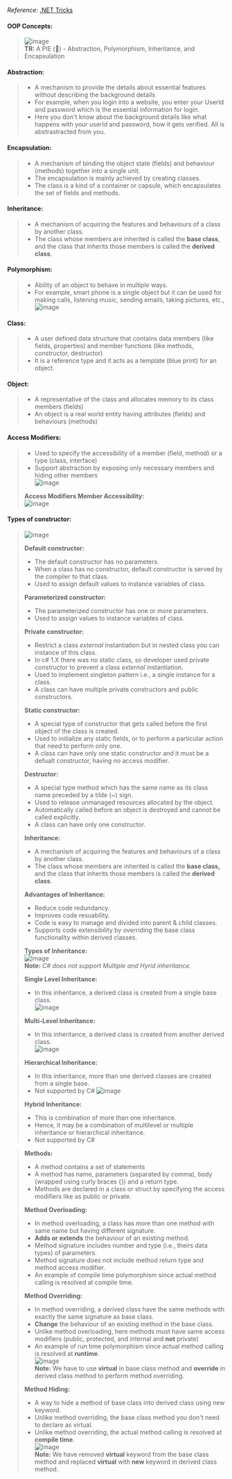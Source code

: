 _Reference_: [.NET Tricks](https://youtu.be/hxIb99-Z8_I) 

#### OOP Concepts:   
> ![image](https://user-images.githubusercontent.com/58625165/215205861-8dd5adad-97bb-4d7f-bba0-4c159e099ff4.png)  
> **TR:** A PIE (🥧) - Abstraction, Polymorphism, Inheritance, and Encapsulation   

#### Abstraction:   
> - A mechanism to provide the details about essential features without describing the background details  
> - For example, when you login into a website, you enter your UserId and password which is the essential information for login.   
> - Here you don't know about the background details like what happens with your userId and password, how it gets verified. All is abstrastracted from you.   

#### Encapsulation:   
> - A mechanism of binding the object state (fields) and behaviour (methods) together into a single unit.  
> - The encapsulation is mainly achieved by creating classes.     
> - The class is a kind of a container or capsule, which encapsulates the set of fields and methods.   

#### Inheritance:   
> - A mechanism of acquiring the features and behaviours of a class by another class.   
> - The class whose members are inherited is called the **base class**, and the class that inherits those members is called the  **derived class**.   

#### Polymorphism:   
> - Ability of an object to behave in multiple ways.     
> - For example, smart phone is a single object but it can be used for making calls, listening music, sending emails, taking pictures, etc.,   
> ![image](https://user-images.githubusercontent.com/58625165/215212595-a7a18f21-d5a7-4ac5-9f7d-b8d33453d6cc.png)   

#### Class:   
> - A user defined data structure that contains data members (like fields, properties) and member functions (like methods, constructor, destructor)  
> - It is a  reference type and it acts as a template (blue print) for an object.   

#### Object:   
> - A representative of the class and allocates memory to its class members (fields)   
> - An object is a real world entity having attributes (fields) and behaviours (methods)   

#### Access Modifiers:  
> - Used to specify the accessibility of a member (field, method) or a type (class, interface)  
> - Support abstraction by exposing only necessary members and hiding other members  
> ![image](https://user-images.githubusercontent.com/58625165/215214269-2c337923-8ed7-4e91-ba0c-0713e251fd8b.png)   
> 
> **Access Modifiers Member Accessibility:**  
> ![image](https://user-images.githubusercontent.com/58625165/215214405-bb3c0a94-6a1b-4ada-984f-0d5fedb2c092.png)    

#### Types of constructor:  
> ![image](https://user-images.githubusercontent.com/58625165/215222241-f2138994-518c-47ac-817f-10761a482975.png)   
> 
> **Default constructor:**   
> - The default constructor has no parameters.   
> - When a class has no constructor, default constructor is served by the compiler to that class.   
> - Used to assign default values to instance variables of class.   
>  
> **Parameterized constructor:**   
> - The parameterized constructor has one or more parameters.   
> - Used to assign values to instance variables of class.  
>  
> **Private constructor:**  
> - Restrict a class _external_ instantiation but in nested class you can instance of this class.   
> - In c# 1.X there was no static class, so developer used private constructor to prevent a class _external_ instantiation.   
> - Used to implement singleton pattern i.e., a single instance for a class.    
> - A class can have multiple private constructors and public constructors.   
> 
> **Static constructor:**   
> - A special type of constructor that gets called before the first object of the class is created.   
> - Used to initialize any static fields, or to perform a particular action that need to perform only one.   
> - A class can have only one static constructor and it must be a defualt constructor, having no access modifier.   
> 
> **Destructor:**  
> - A special type method which has the same name as its class name preceded by a tilde (~) sign.   
> - Used to release unmanaged resources allocated by the object.  
> - Automatically called before an object is destroyed and cannot be called explicitly.   
> - A class can have only one constructor.   
> 
> **Inheritance:**   
> - A mechanism of acquiring the features and behaviours of a class by another class. 
> - The class whose members are inherited is called the **base class,** and the class that inherits those members is called the **derived class**.   
> 
> **Advantages of Inheritance:**   
> - Reduce code redundancy.    
> - Improves code resuability.   
> - Code is easy to manage and divided into parent & child classes.   
> - Supports code extensibility by overriding the base class functionality within derived classes.       
> 
> **Types of Inheritance:**  
> ![image](https://user-images.githubusercontent.com/58625165/215283835-4987d4aa-e5a3-4fb0-9c3b-c2a134e8c96f.png)   
> **Note:** _C# does not support Multiple and Hyrid inheritance._   
> 
> **Single Level Inheritance:**   
> - In this inheritance, a derived class is created from a single base class.   
> ![image](https://user-images.githubusercontent.com/58625165/215283986-a728767c-9f28-4cc0-87f0-ec724efb4db2.png)  
> 
> **Multi-Level Inheritance:**   
> - In this inheritance, a derived class is created from another derived class.   
> ![image](https://user-images.githubusercontent.com/58625165/215283999-640f68fe-3a32-41a2-961a-1e4a552c0da4.png)    
> 
> **Hierarchical Inheritance:**   
> - In this inheritance, more than one derived classes are created from a single base.    
> - Not supported by C#
> ![image](https://user-images.githubusercontent.com/58625165/215284051-343feb29-d371-4bae-9020-c4e307e1847e.png)    
> 
> **Hybrid Inheritance:**   
> - This is combination of more than one inheritance.   
> - Hence, it may be a combination of multilevel or multiple inheritance or hierarchical inheritance.   
> - Not supported by C#   
 
> 
> **Methods:**   
> - A method contains a set of statements   
> - A method has name, parameters (separated by comma), body (wrapped using curly braces {}) and a return type.   
> - Methods are declared in a class or struct by specifying the access modifiers like as public or private.   
> 
> **Method Overloading:**   
> - In method overloading, a class has more than one method with same name but having different signature.  
> - **Adds or extends** the behaviour of an existing method.  
> - Method signature includes number and type (i.e., theirs data types) of parameters.   
> - Method signature does not include method return type and method access modifier.   
> - An example of compile time polymorphism since actual method calling is resolved at compile time.   
> 
> **Method Overriding:**   
> - In method overriding, a derived class have the same methods with exactly the same signature as base class.  
> - **Change** the behaviour of an existing method in the base class.   
> - Unlike method overloading, here methods must have same access modifiers (public, protected, and internal and **not** private)    
> - An example of run time polymorphism since actual method calling is resolved at **runtime**.   
>  ![image](https://user-images.githubusercontent.com/58625165/215285317-2704c05b-435f-4901-a38a-7d74f6149d1d.png)    
>  **Note:** We have to use **virtual** in base class method and **override** in derived class method to perform method overriding.   
>  
>  **Method Hiding:**   
>  - A way to hide a method of base class into derived class using new keyword.   
>  - Unlike method overriding, the base class method you don't need to declare as virtual.   
>  - Unlike method overriding, the actual method calling is resolved at **compile time**.   
>  ![image](https://user-images.githubusercontent.com/58625165/215285854-8037c400-ffd1-456c-9e12-827abe185adc.png)   
>  **Note:** We have removed **virtual** keyword from the base class method and replaced **virtual** with **new** keyword in derived class method.   
>  

